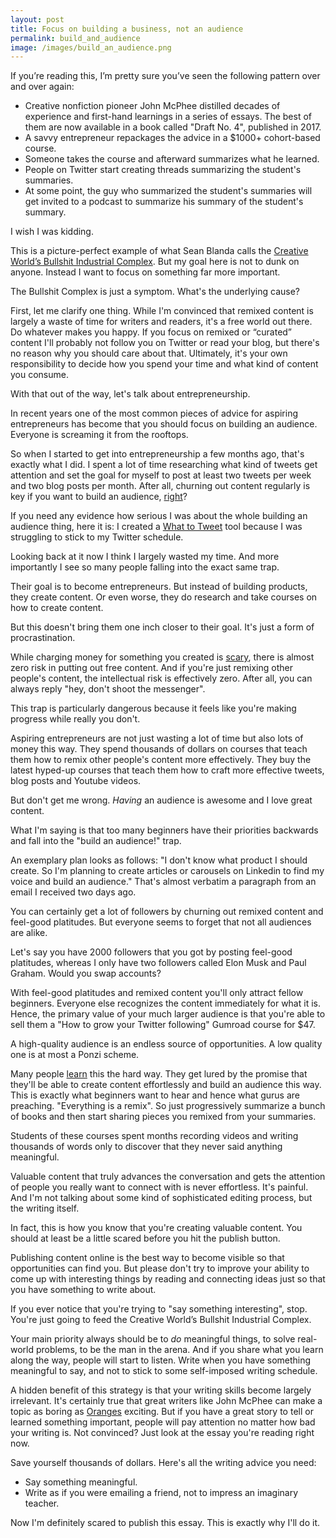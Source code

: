 ```yaml
---
layout: post
title: Focus on building a business, not an audience
permalink: build_and_audience
image: /images/build_an_audience.png
---
```


If you’re reading this, I’m pretty sure you’ve seen the following pattern over and over again:

- Creative nonfiction pioneer John McPhee distilled decades of experience and first-hand learnings in a series of essays. The best of them are now available in a book called "Draft No. 4", published in 2017.
- A savvy entrepreneur repackages the advice in a $1000+ cohort-based course.
- Someone takes the course and afterward summarizes what he learned.
- People on Twitter start creating threads summarizing the student's summaries.
- At some point, the guy who summarized the student's summaries will get invited to a podcast to summarize his summary of the student's summary.

I wish I was kidding.

This is a picture-perfect example of what Sean Blanda calls the [Creative World’s Bullshit Industrial Complex](https://99u.adobe.com/articles/55974/the-creative-worlds-bullshit-industrial-complex). But my goal here is not to dunk on anyone. Instead I want to focus on something far more important.

The Bullshit Complex is just a symptom. What's the underlying cause?

First, let me clarify one thing. While I'm convinced that remixed content is largely a waste of time for writers and readers, it's a free world out there. Do whatever makes you happy. If you focus on remixed or “curated” content I'll probably not follow you on Twitter or read your blog, but there's no reason why you should care about that. Ultimately, it's your own responsibility to decide how you spend your time and what kind of content you consume.

With that out of the way, let's talk about entrepreneurship.

In recent years one of the most common pieces of advice for aspiring entrepreneurs has become that you should focus on building an audience. Everyone is screaming it from the rooftops.

So when I started to get into entrepreneurship a few months ago, that's exactly what I did. I spent a lot of time researching what kind of tweets get attention and set the goal for myself to post at least two tweets per week and two blog posts per month. After all, churning out content regularly is key if you want to build an audience, [right](https://www.youtube.com/watch?t=67&v=cubPiuD7_dA&feature=youtu.be)?

If you need any evidence how serious I was about the whole building an audience thing, here it is: I created a [What to Tweet](https://whattotweet.com/) tool because I was struggling to stick to my Twitter schedule.

Looking back at it now I think I largely wasted my time. And more importantly I see so many people falling into the exact same trap.

Their goal is to become entrepreneurs. But instead of building products, they create content. Or even worse, they do research and take courses on how to create content.

But this doesn't bring them one inch closer to their goal. It's just a form of procrastination.

While charging money for something you created is [scary](https://jakobgreenfeld.com/free), there is almost zero risk in putting out free content. And if you're just remixing other people's content, the intellectual risk is effectively zero. After all, you can always reply "hey, don't shoot the messenger".

This trap is particularly dangerous because it feels like you're making progress while really you don't.

Aspiring entrepreneurs are not just wasting a lot of time but also lots of money this way. They spend thousands of dollars on courses that teach them how to remix other people's content more effectively. They buy the latest hyped-up courses that teach them how to craft more effective tweets, blog posts and Youtube videos.

But don't get me wrong. *Having* an audience is awesome and I love great content.

What I'm saying is that too many beginners have their priorities backwards and fall into the "build an audience!" trap.

An exemplary plan looks as follows: "I don't know what product I should create. So I'm planning to create articles or carousels on Linkedin to find my voice and build an audience." That's almost verbatim a paragraph from an email I received two days ago.

You can certainly get a lot of followers by churning out remixed content and feel-good platitudes. But everyone seems to forget that not all audiences are alike.

Let's say you have 2000 followers that you got by posting feel-good platitudes, whereas I only have two followers called Elon Musk and Paul Graham. Would you swap accounts?

With feel-good platitudes and remixed content you'll only attract fellow beginners. Everyone else recognizes the content immediately for what it is. Hence, the primary value of your much larger audience is that you're able to sell them a "How to grow your Twitter following" Gumroad course for $47.

A high-quality audience is an endless source of opportunities. A low quality one is at most a Ponzi scheme.

Many people [learn](https://twitter.com/m_ashcroft/status/1364334719970721793) this the hard way. They get lured by the promise that they'll be able to create content effortlessly and build an audience this way. This is exactly what beginners want to hear and hence what gurus are preaching. "Everything is a remix". So just progressively summarize a bunch of books and then start sharing pieces you remixed from your summaries.

Students of these courses spent months recording videos and writing thousands of words only to discover that they never said anything meaningful.

Valuable content that truly advances the conversation and gets the attention of people you really want to connect with is never effortless. It's painful. And I'm not talking about some kind of sophisticated editing process, but the writing itself.

In fact, this is how you know that you're creating valuable content. You should at least be a little scared before you hit the publish button.

Publishing content online is the best way to become visible so that opportunities can find you. But please don't try to improve your ability to come up with interesting things by reading and connecting ideas just so that you have something to write about.

If you ever notice that you're trying to "say something interesting", stop. You're just going to feed the Creative World’s Bullshit Industrial Complex.

Your main priority always should be to *do* meaningful things, to solve real-world problems, to be the man in the arena. And if you share what you learn along the way, people will start to listen. Write when you have something meaningful to say, and not to stick to some self-imposed writing schedule.

A hidden benefit of this strategy is that your writing skills become largely irrelevant. It's certainly true that great writers like John McPhee can make a topic as boring as [Oranges](https://www.goodreads.com/book/show/54983.Oranges) exciting. But if you have a great story to tell or learned something important, people will pay attention no matter how bad your writing is. Not convinced? Just look at the essay you're reading right now.

Save yourself thousands of dollars. Here's all the writing advice you need:

- Say something meaningful.
- Write as if you were emailing a friend, not to impress an imaginary teacher.

Now I'm definitely scared to publish this essay. This is exactly why I'll do it.